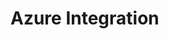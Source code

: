 # Azure Integration

<!-- Look at https://docs.microsoft.com/en-us/dynamics365/customer-engagement/developer/azure-extensions and include any information that it may include
Main topic
https://docs.microsoft.com/en-us/dynamics365/customer-engagement/developer/azure-integration -->